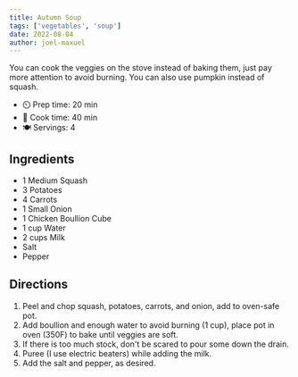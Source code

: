 ```yaml
---
title: Autumn Soup
tags: ['vegetables', 'soup']
date: 2022-08-04
author: joel-maxuel
---
```


You can cook the veggies on the stove instead of baking them, just pay more attention to avoid burning. You can also use pumpkin instead of squash.

- ⏲️ Prep time: 20 min
- 🍳 Cook time: 40 min
- 🍽️ Servings: 4

## Ingredients

- 1 Medium Squash
- 3 Potatoes
- 4 Carrots
- 1 Small Onion
- 1 Chicken Boullion Cube
- 1 cup Water
- 2 cups Milk
- Salt
- Pepper

## Directions

1. Peel and chop squash, potatoes, carrots, and onion, add to oven-safe pot.
2. Add boullion and enough water to avoid burning (1 cup), place pot in oven (350F) to bake until veggies are soft.
3. If there is too much stock, don't be scared to pour some down the drain.
4. Puree (I use electric beaters) while adding the milk.
5. Add the salt and pepper, as desired.
